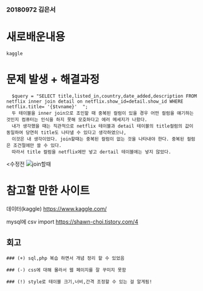 ### 20180972 김은서

# 새로배운내용
```
kaggle
```

# 문제 발생 + 해결과정
```
  $query = "SELECT title,listed_in,country,date_added,description FROM netflix inner join detail on netflix.show_id=detail.show_id WHERE netflix.title= '{$tvname}'  "; 
  두 테이블을 inner join으로 조인할 때 중복된 컬럼이 있을 경우 어떤 컬럼을 얘기하는 것인지 컴퓨터는 인식을 하지 못해 모호하다고 에러 메세지가 나왔다.
  내가 생각했을 때는 직관적으로 netflix 테이블과 detail 테이블의 title컬럼의 값이 동일하여 당연히 title도 나타낼 수 있다고 생각하였으나, 
  이것은 내 생각이었다. join할때는 중복된 컬럼이 없는 것을 나타내야 한다. 중복된 컬럼은 조건절에만 쓸 수 있다. 
  따라서 title 컬럼을 netflix에만 넣고 dertail 테이블에는 넣지 않았다. 
```
<수정전 
![join할때](https://user-images.githubusercontent.com/70589857/97781562-b3950480-1bcf-11eb-9239-e7334971efcb.png)



# 참고할 만한 사이트
데이터(kaggle)
https://www.kaggle.com/

mysql에 csv import 
https://shawn-choi.tistory.com/4

## 회고
```
### (+) sql,php 복습 하면서 개념 정리 할 수 있었음

### (-) css에 대해 몰라서 웹 페이지를 잘 꾸미지 못함 

### (!) style로 테이블 크기,너비,간격 조정할 수 있는 걸 알게됨!
```


